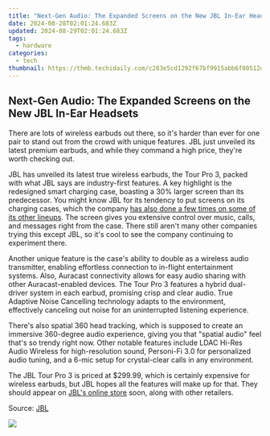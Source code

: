 ```yaml
---
title: "Next-Gen Audio: The Expanded Screens on the New JBL In-Ear Headsets"
date: 2024-08-28T02:01:24.683Z
updated: 2024-08-29T02:01:24.683Z
tags:
  - hardware
categories:
  - tech
thumbnail: https://thmb.techidaily.com/c283e5cd1292f67bf9915abb6f80512d4b71e72814dc3723834abc073685ea0d.jpg
---
```


## Next-Gen Audio: The Expanded Screens on the New JBL In-Ear Headsets

There are lots of wireless earbuds out there, so it's harder than ever for one pair to stand out from the crowd with unique features. JBL just unveiled its latest premium earbuds, and while they command a high price, they're worth checking out.

 JBL has unveiled its latest true wireless earbuds, the Tour Pro 3, packed with what JBL says are industry-first features. A key highlight is the redesigned smart charging case, boasting a 30% larger screen than its predecessor. You might know JBL for its tendency to put screens on its charging cases, which the company [has also done a few times on some of its other lineups](https://some-guidance.techidaily.com/updated-unveiling-leading-edge-vr-developers/). The screen gives you extensive control over music, calls, and messages right from the case. There still aren't many other companies trying this except JBL, so it's cool to see the company continuing to experiment there.

 Another unique feature is the case's ability to double as a wireless audio transmitter, enabling effortless connection to in-flight entertainment systems. Also, Auracast connectivity allows for easy audio sharing with other Auracast-enabled devices. The Tour Pro 3 features a hybrid dual-driver system in each earbud, promising crisp and clear audio. True Adaptive Noise Cancelling technology adapts to the environment, effectively canceling out noise for an uninterrupted listening experience.

 There's also spatial 360 head tracking, which is supposed to create an immersive 360-degree audio experience, giving you that "spatial audio" feel that's so trendy right now. Other notable features include LDAC Hi-Res Audio Wireless for high-resolution sound, Personi-Fi 3.0 for personalized audio tuning, and a 6-mic setup for crystal-clear calls in any environment.

 The JBL Tour Pro 3 is priced at $299.99, which is certainly expensive for wireless earbuds, but JBL hopes all the features will make up for that. They should appear on [JBL's online store](https://news.jbl.com/en-CEU/239681-enjoy-everywhere-entertainment-with-jbl-tour-pro-3-leading-the-next-generation-of-tws-earbuds) soon, along with other retailers.

 Source: [JBL](https://news.jbl.com/en-CEU/239681-enjoy-everywhere-entertainment-with-jbl-tour-pro-3-leading-the-next-generation-of-tws-earbuds)

<ins class="adsbygoogle"
     style="display:block"
     data-ad-format="autorelaxed"
     data-ad-client="ca-pub-7571918770474297"
     data-ad-slot="1223367746"></ins>



<ins class="adsbygoogle"
     style="display:block"
     data-ad-client="ca-pub-7571918770474297"
     data-ad-slot="8358498916"
     data-ad-format="auto"
     data-full-width-responsive="true"></ins>



<!-- affiliate ads begin -->
<a href="https://store.movavi.com/affiliate.php?ACCOUNT=MOVAVI&AFFILIATE=108875&PATH=https%3A%2F%2Fwww.movavi.com%3FAFFILIATE%3D108875%26RESOURCE%3DMovavi%2BScreen%2BRecorder%2Bbox"><img src="https://mcusercontent.com/0885a03ded3d480dca9287f12/images/f026b149-fc7c-fd54-5f3e-1460bbb19b6b.jpg" border="0"></a>
<!-- affiliate ads end -->